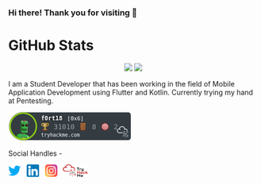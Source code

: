 ### Hi there! Thank you for visiting 👋

# GitHub Stats

<p align="center">
  <img width="49%" src="https://github-readme-stats.vercel.app/api?username=anshulkhilrani&show_icons=true&theme=radical&hide_border=true" />
  <img width="49%" src="https://github-readme-streak-stats.herokuapp.com/?user=anshulkhilrani&theme=radical&hide_border=true" />
</p>

<p>I am a Student Developer that has been working in the field of Mobile Application Development using Flutter and Kotlin. Currently trying my hand at Pentesting.</p>

<p><Currently ranked in the Top 6% worldwide on TryHackMe></p>
 <p><img src="/res/f0rt18.png"></p>

Social Handles -
<p>
  <a href="https://twitter.com/f0rt18"><img width="25" height="25" src="/res/twitter.png"></a>
  &nbsp;
  <a href="https://www.linkedin.com/in/anshulkhilrani/"><img width="25" height="25" src="/res/linkedin.png"></a>
  &nbsp;
  <a href="https://www.instagram.com/anshulkhilrani/"><img width="25" height="25" src="/res/instagram.png"></a>
  &nbsp;
  <a href="https://tryhackme.com/p/f0rt18"><img width="50" height="25" src="/res/THMlogo.png"></a>
  &nbsp;
</p>
